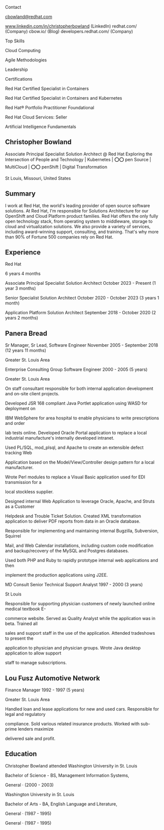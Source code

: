 Contact

cbowland@redhat.com

www.linkedin.com/in/christopherbowland (LinkedIn) redhat.com/ (Company) cbow.io/ (Blog) developers.redhat.com/ (Company)

Top Skills

Cloud Computing

Agile Methodologies

Leadership

Certifications

Red Hat Certified Specialist in Containers

Red Hat Certified Specialist in Containers and Kubernetes

Red Hat® Portfolio Practitioner Foundational

Red Hat Cloud Services: Seller

Artificial Intelligence Fundamentals

## Christopher Bowland

Associate Principal Specialist Solution Architect @ Red Hat Exploring the Intersection of People and Technology | Kubernetes | ⭕⭕ pen Source | MultiCloud | ⭕⭕ penShift | Digital Transformation

St Louis, Missouri, United States

## Summary

I work at Red Hat, the world's leading provider of open source software solutions. At Red Hat, I'm responsible for Solutions Architecture for our OpenShift and Cloud Platform product families. Red Hat offers the only fully open technology stack, from operating system to middleware, storage to cloud and virtualization solutions. We also provide a variety of services, including award-winning support, consulting, and training. That's why more than 90% of Fortune 500 companies rely on Red Hat.

## Experience

Red Hat

6 years 4 months

Associate Principal Specialist Solution Architect October 2023 - Present (1 year 3 months)

Senior Specialist Solution Architect October 2020 - October 2023 (3 years 1 month)

Application Platform Solution Architect September 2018 - October 2020 (2 years 2 months)

## Panera Bread

Sr Manager, Sr Lead, Software Engineer November 2005 - September 2018 (12 years 11 months)

Greater St. Louis Area

Enterprise Consulting Group Software Engineer 2000 - 2005 (5 years)

Greater St. Louis Area

On staff consultant responsible for both internal application development and on-site client projects.

Developed JSR 168 compliant Java Portlet application using WASD for deployment on

IBM WebSphere for area hospital to enable physicians to write prescriptions and order

lab tests online. Developed Oracle Portal application to replace a local industrial manufacture's internally developed intranet.

Used PL/SQL, mod\_plsql, and Apache to create an extensible defect tracking Web

Application based on the Model/View/Controller design pattern for a local manufacturer.

Wrote Perl modules to replace a Visual Basic application used for EDI transmission for a

local stockless supplier.

Designed internal Web Application to leverage Oracle, Apache, and Struts as a Customer

Helpdesk and Trouble Ticket Solution. Created XML transformation application to deliver PDF reports from data in an Oracle database.

Responsible for implementing and maintaining internal Bugzilla, Subversion, Squirrel

Mail, and Web Calendar installations, including custom code modification and backup/recovery of the MySQL and Postgres databases.

Used both PHP and Ruby to rapidly prototype internal web applications and then

implement the production applications using J2EE.

MD Consult Senior Technical Support Analyst 1997 - 2000 (3 years)

St Louis

Responsible for supporting physician customers of newly launched online medical textbook E-

commerce website. Served as Quality Analyst while the application was in beta. Trained all

sales and support staff in the use of the application. Attended tradeshows to present the

application to physician and physician groups. Wrote Java desktop application to allow support

staff to manage subscriptions.

## Lou Fusz Automotive Network

Finance Manager 1992 - 1997 (5 years)

Greater St. Louis Area

Handled loan and lease applications for new and used cars. Responsible for legal and regulatory

compliance. Sold various related insurance products. Worked with sub-prime lenders maximize

delivered sale and profit.

## Education

Christopher Bowland attended Washington University in St. Louis

Bachelor of Science - BS, Management Information Systems,

General · (2000 - 2003)

Washington University in St. Louis

Bachelor of Arts - BA, English Language and Literature,

General · (1987 - 1995)

General · (1987 - 1995)
